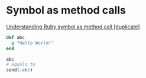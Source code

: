# Symbol as method calls

[Understanding Ruby symbol as method call [duplicate]](http://stackoverflow.com/questions/14736452/understanding-ruby-symbol-as-method-call)

```Ruby
def abc
  p "Hello World!"
end

abc
# equals to
send(:abc)
```